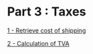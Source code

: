 # Part 3 : Taxes

[1 - Retrieve cost of shipping](https://app.gitbook.com/o/-MAz0PPl5s9ulE9xyliu/s/eRh5ljXXvELkmmdiRmg8/\~/changes/755/functional-documentation/business-rules/pricing/part-3-taxes/1-retrieve-cost-of-shipping)

[2 - Calculation of TVA](https://app.gitbook.com/o/-MAz0PPl5s9ulE9xyliu/s/eRh5ljXXvELkmmdiRmg8/\~/changes/755/functional-documentation/business-rules/pricing/part-3-taxes/2-calculation-of-tva)
